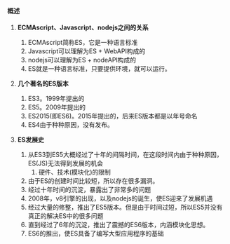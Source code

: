 
#### 概述

1. **ECMAscript、Javascript、nodejs之间的关系**
   1) ECMAscript简称ES，它是一种语言标准
   2) Javascript可以理解为ES + WebAPI构成的
   3) nodejs可以理解为ES + nodeAPI构成的
   4) ES就是一种语言标准，只要提供环境，就可以运行。


2. **几个著名的ES版本**
   1) ES3。1999年提出的
   2) ES5。2009年提出的
   3) ES2015(即ES6)。2015年提出的，后来ES版本都是以年号命名
   4) ES4由于种种原因，没有发布。


3. **ES发展史**
   1) 从ES3到ES5大概经过了十年的间隔时间，在这段时间内由于种种原因，ES(JS)无法得到发展的机会
      1) 硬件、技术(模块化)的限制
   2) 由于ES的创建时间比较短，所以存在很多漏洞。
   3) 经过十年时间的沉淀，暴露出了非常多的问题
   4) 2008年，v8引擎的出现，以及nodejs的诞生，使ES迎来了发展机遇
   5) 经过大量的修整，推出了ES5版本。但是由于时间过短，所以ES5并没有真正的解决ES中的很多问题
   6) 直到经过了6年的沉淀，推出了震撼的ES6版本，内涵模块化思想。
   7) ES6的推出，使ES具备了编写大型应用程序的基础



